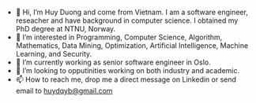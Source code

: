 - 👋 Hi, I’m Huy Duong and come from Vietnam. I am a software engineer, reseacher and have background in computer science. I obtained my PhD degree at NTNU, Norway.
- 👀 I’m interested in Programming, Computer Science, Algorithm, Mathematics, Data Mining, Optimization, Artificial Intelligence, Machine Learning, and Security.
- 🌱 I’m currently working as senior software engineer in Oslo.
- 💞️ I’m looking to opputinities working on both industry and academic.
- 📫 How to reach me, drop me a direct message on Linkedin or send email to huydqyb@gmail.com

<!---
thi3nl0ng/thi3nl0ng is a ✨ special ✨ repository because its `README.md` (this file) appears on your GitHub profile.
You can click the Preview link to take a look at your changes.
--->
